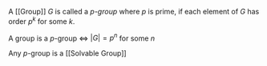 A [[Group]] $G$ is called a *$p$-group* where $p$ is prime, if each element of $G$ has order $p^k$ for some $k$.

A group is a $p$-group $\Leftrightarrow$ $|G| = p^n$ for some $n$

Any $p$-group is a [[Solvable Group]]